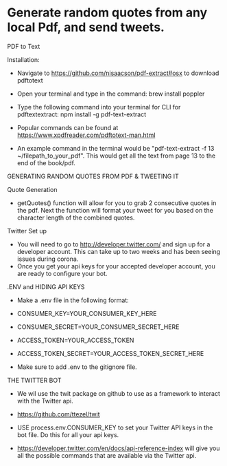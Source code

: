 # Generate random quotes from any local Pdf, and send tweets. 

PDF to Text

Installation:
- Navigate to https://github.com/nisaacson/pdf-extract#osx to download pdftotext
- Open your terminal and type in the command: brew install poppler

- Type the following command into your terminal for CLI for pdftextextract:  npm install -g pdf-text-extract

- Popular commands can be found at https://www.xpdfreader.com/pdftotext-man.html
- An example command in the terminal would be "pdf-text-extract -f 13 ~/filepath_to_your_pdf". This would get all the text from page 13 to the end of the book/pdf. 

GENERATING RANDOM QUOTES FROM PDF & TWEETING IT

Quote Generation
- getQuotes() function will allow for you to grab 2 consecutive quotes in the pdf. Next the function will format your tweet for you based on the character length of the combined 
quotes.

Twitter Set up
- You will need to go to http://developer.twitter.com/ and sign up for a developer account. This can take up to two weeks and has been seeing issues during corona.
- Once you get your api keys for your accepted developer account, you are ready to configure your bot. 

.ENV and HIDING API KEYS

- Make a .env file in the following format: 
- CONSUMER_KEY=YOUR_CONSUMER_KEY_HERE
- CONSUMER_SECRET=YOUR_CONSUMER_SECRET_HERE
- ACCESS_TOKEN=YOUR_ACCESS_TOKEN
- ACCESS_TOKEN_SECRET=YOUR_ACCESS_TOKEN_SECRET_HERE

- Make sure to add .env to the gitignore file. 

THE TWITTER BOT
- We wil use the twit package on github to use as a framework to interact with the Twitter api.
- https://github.com/ttezel/twit

- USE process.env.CONSUMER_KEY to set your Twitter API keys in the bot file. Do this for all your api keys. 

- https://developer.twitter.com/en/docs/api-reference-index will give you all the possible commands that are available via the Twitter api.